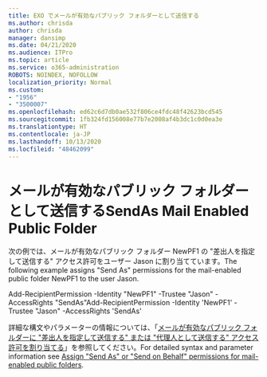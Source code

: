```yaml
---
title: EXO でメールが有効なパブリック フォルダーとして送信する
ms.author: chrisda
author: chrisda
manager: dansimp
ms.date: 04/21/2020
ms.audience: ITPro
ms.topic: article
ms.service: o365-administration
ROBOTS: NOINDEX, NOFOLLOW
localization_priority: Normal
ms.custom:
- "1956"
- "3500007"
ms.openlocfilehash: ed62c6d7db0ae532f806ce4fdc48f42623bcd545
ms.sourcegitcommit: 1fb324fd156008e77b7e2008af4b3dc1c0d0ea3e
ms.translationtype: HT
ms.contentlocale: ja-JP
ms.lasthandoff: 10/13/2020
ms.locfileid: "48462099"
---
```

# <a name="sendas-mail-enabled-public-folder"></a><span data-ttu-id="8613f-102">メールが有効なパブリック フォルダーとして送信する</span><span class="sxs-lookup"><span data-stu-id="8613f-102">SendAs Mail Enabled Public Folder</span></span>

<span data-ttu-id="8613f-103">次の例では、メールが有効なパブリック フォルダー NewPF1 の "差出人を指定して送信する" アクセス許可をユーザー Jason に割り当てています。</span><span class="sxs-lookup"><span data-stu-id="8613f-103">The following example assigns "Send As" permissions for the mail-enabled public folder NewPF1 to the user Jason.</span></span>

<span data-ttu-id="8613f-104">Add-RecipientPermission -Identity "NewPF1" -Trustee "Jason" -AccessRights "SendAs"</span><span class="sxs-lookup"><span data-stu-id="8613f-104">Add-RecipientPermission -Identity 'NewPF1' -Trustee "Jason" -AccessRights 'SendAs'</span></span>

<span data-ttu-id="8613f-105">詳細な構文やパラメーターの情報については、「[メールが有効なパブリック フォルダーに "差出人を指定して送信する" または "代理人として送信する" アクセス許可を割り当てる](https://docs.microsoft.com/exchange/collaboration-exo/public-folders/assign-permissions-mail-enabled-pfs)」を参照してください。</span><span class="sxs-lookup"><span data-stu-id="8613f-105">For detailed syntax and parameter information see [Assign "Send As" or "Send on Behalf" permissions for mail-enabled public folders](https://docs.microsoft.com/exchange/collaboration-exo/public-folders/assign-permissions-mail-enabled-pfs).</span></span>

